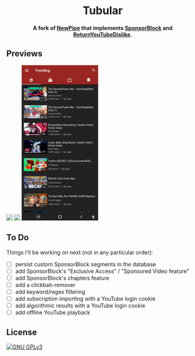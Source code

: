 <h1 align="center"><b>Tubular</b></h2>
<h4 align="center">A fork of <a href="https://newpipe.net/">NewPipe</a> that implements <a href="https://sponsor.ajay.app/">SponsorBlock</a> and <a href="https://www.returnyoutubedislike.com/">ReturnYouTubeDislike</a>.</h4>

## Previews
[<img src="doc/gif/01.gif" width=200>](doc/gif/01.gif)
[<img src="doc/gif/02.gif" width=200>](doc/gif/02.gif)
[<img src="doc/gif/03.gif" width=200>](doc/gif/03.gif)

## To Do
Things I'll be working on next (not in any particular order):
- [ ] persist custom SponsorBlock segments in the database
- [ ] add SponsorBlock's "Exclusive Access" / "Sponsored Video feature"
- [ ] add SponsorBlock's chapters feature
- [ ] add a clickbait-remover
- [ ] add keyword/regex filtering
- [ ] add subscription importing with a YouTube login cookie
- [ ] add algorithmic results with a YouTube login cookie
- [ ] add offline YouTube playback

## License
[![GNU GPLv3](https://www.gnu.org/graphics/gplv3-127x51.png)](https://www.gnu.org/licenses/gpl-3.0.en.html)